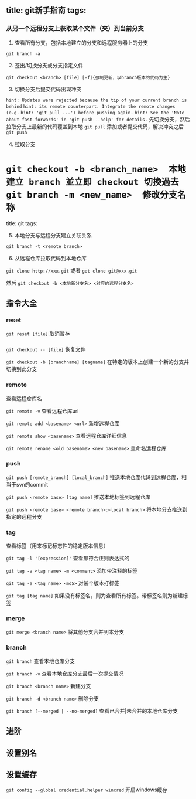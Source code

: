 title: git新手指南
tags:
---

### 从另一个远程分支上获取某个文件（夹）到当前分支

1. 查看所有分支，包括本地建立的分支和远程服务器上的分支

`git branch -a`

2. 签出/切换分支或分支指定文件

`git checkout <branch> [file] [-f]{强制更新，以branch版本的代码为主}`

3. 切换分支后提交代码出现冲突

`hint: Updates were rejected because the tip of your current branch is behind`
`hint: its remote counterpart. Integrate the remote changes (e.g.`
`hint: 'git pull ...') before pushing again.`
`hint: See the 'Note about fast-forwards' in 'git push --help' for details.`
先切换分支，然后拉取分支上最新的代码覆盖到本地
`git pull`
添加或者提交代码，解决冲突之后
`git push`
    
4. 拉取分支

`git checkout -b <branch_name>  本地建立 branch 並立即 checkout 切換過去`
`git branch -m <new_name>  修改分支名称`  
=======
title: git
tags:

5. 本地分支与远程分支建立关联关系

`git branch -t <remote branch>`


6. 从远程仓库拉取代码到本地仓库

`git clone http://xxx.git`
或者
`get clone git@xxx.git`

然后
`git checkout -b <本地新分支名> <对应的远程分支名>`


## 指令大全
### reset
`git reset [file]` 
取消暂存 

###
`git checkout -- [file]` 
恢复文件

`git checkout -b [branchname] [tagname]`
在特定的版本上创建一个新的分支并切换到此分支

### remote 
查看远程仓库名 

`git remote -v` 
查看远程仓库url

`git remote add <basename> <url>`
新增远程仓库

`git remote show <basename>`
查看远程仓库详细信息

`git remote rename <old basename> <new basename>`
重命名远程仓库

### push
`git push [remote_branch] [local_branch]`
推送本地仓库代码到远程仓库，相当于svn的commit

`git push <remote base> [tag name]`
推送本地标签到远程仓库

`git push <remote base> <remote branch>:<local branch>`
将本地分支推送到指定的远程分支

### tag
查看标签（用来标记标志性的稳定版本信息）

`git tag -l '[expression]'`
查看那符合正则表达式的

`git tag -a <tag name> -m <comment>`
添加带注释的标签

`git tag -a <tag name> <md5>`
对某个版本打标签

`git tag [tag name]` 
如果没有标签名，则为查看所有标签。带标签名则为新建标签

### merge
`git merge <branch name>`
将其他分支合并到本分支

### branch
`git branch`
查看本地仓库分支

`git branch -v`
查看本地仓库分支最后一次提交情况

`git branch <branch name>`
新建分支

`git branch -d <branch name>`
删除分支

`git branch [--merged | --no-merged]`
查看已合并|未合并的本地仓库分支


## 进阶

## 设置别名

## 设置缓存
`git config --global credential.helper wincred`
开启windows缓存
